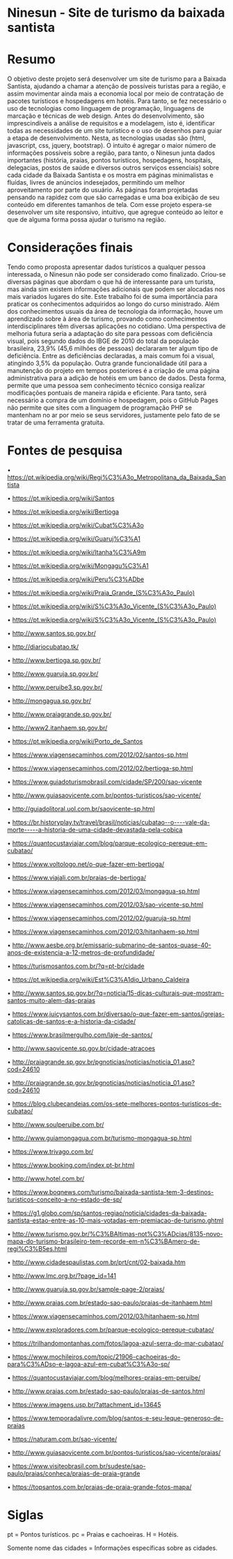 # Ninesun - Site de turismo da baixada santista


# Resumo
O objetivo deste projeto será desenvolver um site de turismo para a Baixada Santista, ajudando a chamar a atenção de possíveis turistas para a região, e assim movimentar ainda mais a economia local por meio de contratação de pacotes turísticos e hospedagens em hotéis. Para tanto, se fez necessário o uso de tecnologias como linguagem de programação, linguagens de marcação e técnicas de web design. Antes do desenvolvimento, são imprescindíveis a análise de requisitos e a modelagem, isto é, identificar todas as necessidades de um site turístico e o uso de desenhos para guiar a etapa de desenvolvimento. Nesta, as tecnologias usadas são (html, javascript, css, jquery, bootstrap). O intuito é agregar o maior número de informações possíveis sobre a região, para tanto, o Ninesun junta dados importantes (história, praias, pontos turísticos, hospedagens, hospitais, delegacias, postos de saúde e diversos outros serviços essenciais) sobre cada cidade da Baixada Santista e os mostra em páginas minimalistas e fluídas, livres de anúncios indesejados, permitindo um melhor aproveitamento por parte do usuário. As páginas foram projetadas pensando na rapidez com que são carregadas e uma boa exibição de seu conteúdo em diferentes tamanhos de tela. Com esse projeto espera-se desenvolver um site responsivo, intuitivo, que agregue conteúdo ao leitor e que de alguma forma possa ajudar o turismo na região.


# Considerações finais
Tendo como proposta apresentar dados turísticos a qualquer pessoa interessada, o Ninesun não pode ser considerado como finalizado. Criou-se diversas páginas que abordam o que há de interessante para um turista, mas ainda sim existem informações adicionais que podem ser alocadas nos mais variados lugares do site. 
Este trabalho foi de suma importância para praticar os conhecimentos adquiridos ao longo do curso ministrado. Além dos conhecimentos usuais da área de tecnologia da informação, houve um aprendizado sobre à área de turismo, provando como conhecimentos interdisciplinares têm diversas aplicações no cotidiano. 
Uma perspectiva de melhoria futura seria a adaptação do site para pessoas com deficiência visual, pois segundo dados do IBGE de 2010 do total da população brasileira, 23,9% (45,6 milhões de pessoas) declararam ter algum tipo de deficiência. Entre as deficiências declaradas, a mais comum foi a visual, atingindo 3,5% da população.
Outra grande funcionalidade útil para a manutenção do projeto em tempos posteriores é a criação de uma página administrativa para a adição de hotéis em um banco de dados. Desta forma, permite que uma pessoa sem conhecimento técnico consiga realizar modificações pontuais de maneira rápida e eficiente. Para tanto, será necessário a compra de um domínio e hospedagem, pois o GitHub Pages não permite que sites com a linguagem de programação PHP se mantenham no ar por meio se seus servidores, justamente pelo fato de se tratar de uma ferramenta gratuita. 

# Fontes de pesquisa
•	https://pt.wikipedia.org/wiki/Regi%C3%A3o_Metropolitana_da_Baixada_Santista

•	https://pt.wikipedia.org/wiki/Santos

•	https://pt.wikipedia.org/wiki/Bertioga

•	https://pt.wikipedia.org/wiki/Cubat%C3%A3o

•	https://pt.wikipedia.org/wiki/Guaruj%C3%A1

•	https://pt.wikipedia.org/wiki/Itanha%C3%A9m

•	https://pt.wikipedia.org/wiki/Mongagu%C3%A1

•	https://pt.wikipedia.org/wiki/Peru%C3%ADbe

•	https://pt.wikipedia.org/wiki/Praia_Grande_(S%C3%A3o_Paulo)

•	https://pt.wikipedia.org/wiki/S%C3%A3o_Vicente_(S%C3%A3o_Paulo)

•	https://pt.wikipedia.org/wiki/S%C3%A3o_Vicente_(S%C3%A3o_Paulo)

•	http://www.santos.sp.gov.br/

•	http://diariocubatao.tk/ 

•	http://www.bertioga.sp.gov.br/

•	http://www.guaruja.sp.gov.br/

•	http://www.peruibe3.sp.gov.br/

•	http://mongagua.sp.gov.br/

•	http://www.praiagrande.sp.gov.br/

•	http://www2.itanhaem.sp.gov.br/

•	https://pt.wikipedia.org/wiki/Porto_de_Santos

•	https://www.viagensecaminhos.com/2012/02/santos-sp.html

•	https://www.viagensecaminhos.com/2012/02/bertioga-sp.html

•	https://www.guiadoturismobrasil.com/cidade/SP/200/sao-vicente

•	http://www.guiasaovicente.com.br/pontos-turisticos/sao-vicente/

•	http://guiadolitoral.uol.com.br/saovicente-sp.html

•	https://br.historyplay.tv/travel/brasil/noticias/cubatao--o----vale-da-morte-----a-historia-de-uma-cidade-devastada-pela-cobica

•	https://quantocustaviajar.com/blog/parque-ecologico-pereque-em-cubatao/

•	https://www.voltologo.net/o-que-fazer-em-bertioga/

•	https://www.viajali.com.br/praias-de-bertioga/

•	https://www.viagensecaminhos.com/2012/03/mongagua-sp.html

•	https://www.viagensecaminhos.com/2012/03/sao-vicente-sp.html

•	https://www.viagensecaminhos.com/2012/02/guaruja-sp.html

•	https://www.viagensecaminhos.com/2012/03/hitanhaem-sp.html

•	http://www.aesbe.org.br/emissario-submarino-de-santos-quase-40-anos-de-existencia-a-12-metros-de-profundidade/

•	https://turismosantos.com.br/?q=pt-br/cidade

•	https://pt.wikipedia.org/wiki/Est%C3%A1dio_Urbano_Caldeira

•	http://www.santos.sp.gov.br/?q=noticia/15-dicas-culturais-que-mostram-santos-muito-alem-das-praias

•	https://www.juicysantos.com.br/diversao/o-que-fazer-em-santos/igrejas-catolicas-de-santos-e-a-historia-da-cidade/

•	https://www.brasilmergulho.com/laje-de-santos/

•	http://www.saovicente.sp.gov.br/cidade-atracoes

•	http://praiagrande.sp.gov.br/pgnoticias/noticias/noticia_01.asp?cod=24610

•	http://praiagrande.sp.gov.br/pgnoticias/noticias/noticia_01.asp?cod=24610

•	https://blog.clubecandeias.com/os-sete-melhores-pontos-turisticos-de-cubatao/

•	http://www.soulperuibe.com.br/

•	http://www.guiamongagua.com.br/turismo-mongagua-sp.html

•	https://www.trivago.com.br/

•	https://www.booking.com/index.pt-br.html

•	http://www.hotel.com.br/

•	https://www.boqnews.com/turismo/baixada-santista-tem-3-destinos-turisticos-conceito-a-no-estado-de-sp/

•	https://g1.globo.com/sp/santos-regiao/noticia/cidades-da-baixada-santista-estao-entre-as-10-mais-votadas-em-premiacao-de-turismo.ghtml

•	http://www.turismo.gov.br/%C3%BAltimas-not%C3%ADcias/8135-novo-mapa-do-turismo-brasileiro-tem-recorde-em-n%C3%BAmero-de-regi%C3%B5es.html

•	http://www.cidadespaulistas.com.br/prt/cnt/02-baixada.htm

•	http://www.lmc.org.br/?page_id=141

•	http://www.guaruja.sp.gov.br/sample-page-2/praias/

•	http://www.praias.com.br/estado-sao-paulo/praias-de-itanhaem.html

•	https://www.viagensecaminhos.com/2012/03/hitanhaem-sp.html

•	http://www.exploradores.com.br/parque-ecologico-pereque-cubatao/

•	https://trilhandomontanhas.com/fotos/lagoa-azul-serra-do-mar-cubatao/

•	https://www.mochileiros.com/topic/21906-cachoeiras-do-para%C3%ADso-e-lagoa-azul-em-cubat%C3%A3o-sp/

•	https://quantocustaviajar.com/blog/melhores-praias-em-peruibe/

•	http://www.praias.com.br/estado-sao-paulo/praias-de-santos.html

•	https://www.imagens.usp.br/?attachment_id=13645

•	https://www.temporadalivre.com/blog/santos-e-seu-leque-generoso-de-praias

•	https://naturam.com.br/sao-vicente/

•	http://www.guiasaovicente.com.br/pontos-turisticos/sao-vicente/praias/

•	https://www.visiteobrasil.com.br/sudeste/sao-paulo/praias/conheca/praias-de-praia-grande

•	https://topsantos.com.br/praias-de-praia-grande-fotos-mapa/

# Siglas
pt = Pontos turísticos.
pc = Praias e cachoeiras.
H  = Hotéis.

Somente nome das cidades = Informações específicas sobre as cidades.
